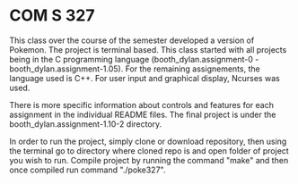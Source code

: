 # COM S 327

This class over the course of the semester developed a version of Pokemon. The project is terminal based. This class started with all projects being in the C programming language (booth_dylan.assignment-0 - booth_dylan.assignment-1.05). For the remaining assignements, the language used is C++. For user input and graphical display, Ncurses was used.

There is more specific information about controls and features for each assignment in the individual README files. The final project is under the booth_dylan.assignment-1.10-2 directory. 

In order to run the project, simply clone or download repository, then using the terminal go to directory where cloned repo is and open folder of project you wish to run. Compile project by running the command "make" and then once compiled run command "./poke327".